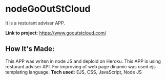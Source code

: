 # nodeGoOutStCloud
It is a resturant adviser APP. 

**Link to project:** https://www.gooutstcloud.com/
## How It's Made:

This APP was writen in node JS and deploid on Heroku. This APP is using resturant adviser API. For improving of web page dinamic was used ejs templating language.
**Tech used:** EJS, CSS, JavaScript, Node JS
